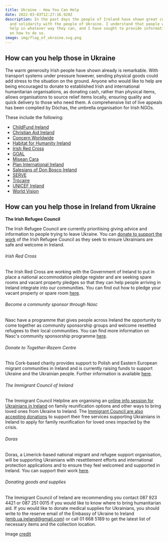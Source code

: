 ```yaml
---
title: Ukraine - How You Can Help
date: 2022-03-03T12:27:16.920Z
description: In the past days the people of Ireland have shown great compassion
  and solidarity with the people of Ukraine. I understand that people want to
  help in whatever way they can, and I have sought to provide information below
  on how to do so.
image: img/flag_of_ukraine.svg.png
---
```

## How can you help those in Ukraine

The warm generosity Irish people have shown already is remarkable. With transport systems under pressure however, sending physical goods could add stress to the situation on the ground. Anyone who would like to help are being encouraged to donate to established Irish and international humanitarian organisations, as donating cash, rather than physical items, allows organisations to source relief items locally, ensuring quality and quick delivery to those who need them. A comprehensive list of live appeals has been complied by Dóchas, the umbrella organisation for Irish NGOs.

These include the following:

* [ChildFund Ireland](https://www.childfund.ie/ukraine-appeal/)
* [Christian Aid Ireland](https://www.christianaid.ie/emergencies/ukraine-crisis-appeal)
* [Concern Worldwide](https://www.concern.net/)
* [Habitat for Humanity Ireland](https://www.habitatireland.ie/ukraine/)
* [Irish Red Cross](https://www.redcross.ie/)
* [GOAL](https://www.goalglobal.org/)
* [Misean Cara](https://www.miseancara.ie/)
* [Plan International Ireland](https://www.plan.ie/?gclid=CjwKCAiApfeQBhAUEiwA7K_UHzF1tsxrlwCv-MsU6xxtnTCRfbxgvse4W5Ff0dgprIKUKzxVvRyfqRoCtgIQAvD_BwE)
* [Salesians of Don Bosco Ireland](https://www.salesiansireland.ie/)
* [SERVE](https://serve.ie/solidarity-with-ukraine/)
* [Trócaire](https://www.trocaire.org/)
* [UNICEF Ireland](https://www.unicef.ie/)
* [World Vision](https://www.worldvision.ie/support/campaign/ukraine-crisis/)

## How can you help those in Ireland from Ukraine

**The Irish Refugee Council**

The Irish Refugee Council are currently prioritising giving advice and information to people trying to leave Ukraine. You can [donate to support the work](https://www.irishrefugeecouncil.ie/Appeal/support-refugees-from-ukraine) of the Irish Refugee Council as they seek to ensure Ukrainians are safe and welcome in Ireland.

###### Irish Red Cross

The Irish Red Cross are working with the Government of Ireland to put in place a national accommodation pledge register and are seeking spare rooms and vacant property pledges so that they can help people arriving in Ireland integrate into our communities. You can find out how to pledge your vacant property or spare room [here](https://registerofpledges.redcross.ie/#/).

###### Become a community sponsor through Nasc

Nasc have a programme that gives people across Ireland the opportunity to come together as community sponsorship groups and welcome resettled refugees to their local communities. You can find more information on Nasc's community sponsorship programme [here](https://nascireland.org/communitysponsorship).

###### Donate to Together-Razem Centre

This Cork-based charity provides support to Polish and Eastern European migrant communities in Ireland and is currently raising funds to support Ukraine and the Ukrainian people. Further information is available [here](https://donorbox.org/plea-for-support-to-purchase-medical-supplies-for-the-ukrainian-people).

###### The Immigrant Council of Ireland

The Immigrant Council Helpline are organising an [online info session for Ukrainians in Ireland](https://www.immigrantcouncil.ie/news/online-information-session-immigration-options-ukrainians-ireland) on family reunification options and other ways to bring loved ones from Ukraine to Ireland. The [Immigrant Council are also accepting donations](https://www.immigrantcouncil.ie/donate) to support their free services supporting Ukrainians in Ireland to apply for family reunification for loved ones impacted by the crisis.

###### Doras

Doras, a Limerick-based national migrant and refugee support organisation, will be supporting Ukrainians with resettlement efforts and international protection applications and to ensure they feel welcomed and supported in Ireland. You can support their work [here](https://doras.org/about-us/support-our-work/#donate-section).

###### Donating goods and supplies

The Immigrant Council of Ireland are recommending you contact 087 923 4421 or 087 251 0015 if you would like to know where to bring humanitarian aid. If you would like to donate medical supplies for Ukrainians, you should write to the reserve email of the Embassy of Ukraine to Ireland ([emb.ua.ireland@gmail.com](mailto:emb.ua.ireland@gmail.com)) or call 01 668 5189 to get the latest list of necessary items and the collection location.

Image [credit](https://commons.wikimedia.org/wiki/File:Flag_of_Ukraine.svg)